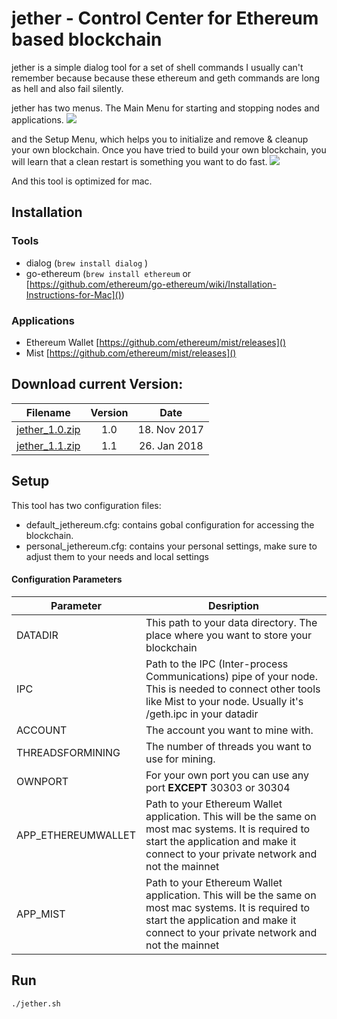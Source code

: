 # jether - Control Center for Ethereum based blockchain

jether is a simple dialog tool for a set of shell commands I usually can't remember because because these ethereum and geth commands are long as hell and also fail silently. 

jether has two menus. The Main Menu for starting and stopping nodes and applications.
![](images/MainMenu_V1.0.png)

and the Setup Menu, which helps you to initialize and remove & cleanup your own blockchain. Once you have tried to build your own blockchain, you will learn that a clean restart is something you want to do fast.
![](images/SetupMenu_V1.0.png)

And this tool is optimized for mac.

## Installation 

### Tools
- dialog (`brew install dialog`   )
- go-ethereum (`brew install ethereum` or [https://github.com/ethereum/go-ethereum/wiki/Installation-Instructions-for-Mac]())

### Applications

- Ethereum Wallet [https://github.com/ethereum/mist/releases]()
- Mist [https://github.com/ethereum/mist/releases]()

## Download current Version:

| Filename  | Version  | Date  |
|---|:-:|:-:|
| [jether_1.0.zip](https://github.com/Decksname/jether/blob/master/releases/jether_1.0.zip)  | 1.0  | 18. Nov 2017  |
| [jether_1.1.zip](https://github.com/Decksname/jether/blob/master/releases/jether_1.0.zip)  | 1.1  | 26. Jan 2018  |



## Setup

This tool has two configuration files:

- default_jethereum.cfg: contains gobal configuration for accessing the blockchain.
- personal_jethereum.cfg: contains your personal settings, make sure to adjust them to your needs and local settings

#### Configuration Parameters

| Parameter  | Desription  |
|---|---|
| DATADIR  | This path to your data directory. The place where you want to store your blockchain  | 
| IPC | Path to the IPC (Inter-process Communications) pipe of your node. This is needed to connect other tools like Mist to your node.   Usually it's /geth.ipc in your datadir| 
| ACCOUNT   | The account you want to mine with.  |   
| THREADSFORMINING | The number of threads you want to use for mining. |
|OWNPORT | For your own port you can use any port **EXCEPT** 30303 or 30304|
|APP_ETHEREUMWALLET| Path to your Ethereum Wallet application. This will be the same on most mac systems. It is required to start the application and make it connect to your private network and not the mainnet |
|APP_MIST|Path to your Ethereum Wallet application. This will be the same on most mac systems. It is required to start the application and make it connect to your private network and not the mainnet|


## Run

`./jether.sh`
